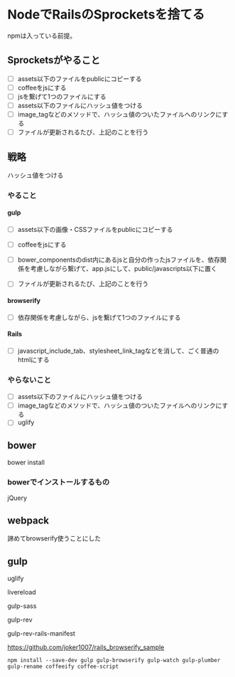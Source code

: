 NodeでRailsのSprocketsを捨てる
===========

npmは入っている前提。

## Sprocketsがやること

- [ ] assets以下のファイルをpublicにコピーする
- [ ] coffeeをjsにする
- [ ] jsを繋げて1つのファイルにする
- [ ] assets以下のファイルにハッシュ値をつける
- [ ] image_tagなどのメソッドで、ハッシュ値のついたファイルへのリンクにする
- [ ] ファイルが更新されるたび、上記のことを行う

## 戦略

ハッシュ値をつける

### やること

#### gulp

- [ ] assets以下の画像・CSSファイルをpublicにコピーする
- [ ] coffeeをjsにする
- [ ] bower_componentsのdist内にあるjsと自分の作ったjsファイルを、依存関係を考慮しながら繋げて、app.jsにして、public/javascripts以下に置く
- [ ] ファイルが更新されるたび、上記のことを行う



#### browserify

- [ ] 依存関係を考慮しながら、jsを繋げて1つのファイルにする

#### Rails

- [ ] javascript_include_tab、stylesheet_link_tagなどを消して、ごく普通のhtmlにする

### やらないこと

- [ ] assets以下のファイルにハッシュ値をつける
- [ ] image_tagなどのメソッドで、ハッシュ値のついたファイルへのリンクにする
- [ ] uglify

## bower

bower install

### bowerでインストールするもの

jQuery

## webpack

諦めてbrowserify使うことにした

## 

## gulp

uglify

livereload

gulp-sass

gulp-rev

gulp-rev-rails-manifest


https://github.com/joker1007/rails_browserify_sample

```
npm install --save-dev gulp gulp-browserify gulp-watch gulp-plumber gulp-rename coffeeify coffee-script
```

